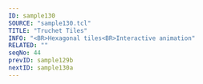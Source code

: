 ```yaml
---
ID: sample130
SOURCE: "sample130.tcl"
TITLE: "Truchet Tiles"
INFO: "<BR>Hexagonal tiles<BR>Interactive animation"
RELATED: ""
seqNo: 44
prevID: sample129b
nextID: sample130a
---
```

